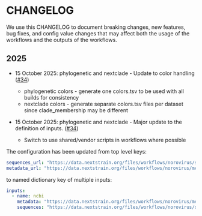 # CHANGELOG

We use this CHANGELOG to document breaking changes, new features, bug fixes,
and config value changes that may affect both the usage of the workflows and
the outputs of the workflows.

## 2025

* 15 October 2025: phylogenetic and nextclade - Update to color handling ([#34][])
  * phylogenetic colors - generate one colors.tsv to be used with all builds for consistency
  * nextclade colors - generate separate colors.tsv files per dataset since clade_membership may be different

* 15 October 2025: phylogenetic and nextclade - Major update to the definition of inputs. ([#34][])
  * Switch to use shared/vendor scripts in workflows where possible

The configuration has been updated from top level keys:

```yaml
sequences_url: "https://data.nextstrain.org/files/workflows/norovirus/sequences.fasta.zst"
metadata_url: "https://data.nextstrain.org/files/workflows/norovirus/metadata.tsv.zst"
```

to named dictionary key of multiple inputs:

```yaml
inputs:
  - name: ncbi
    metadata: "https://data.nextstrain.org/files/workflows/norovirus/metadata.tsv.zst"
    sequences: "https://data.nextstrain.org/files/workflows/norovirus/sequences.fasta.zst"
```

[#34]: https://github.com/nextstrain/norovirus/pull/34
